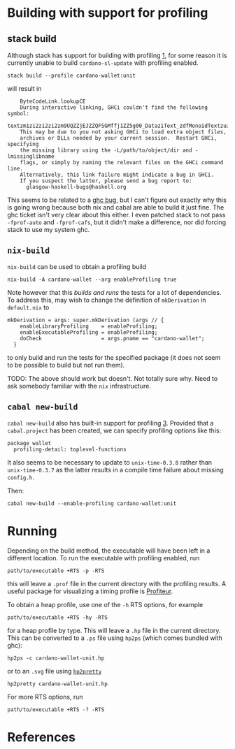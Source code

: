 # Building with support for profiling

## stack build

Although stack has support for building with profiling [1], for some reason
it is currently unable to build `cardano-sl-update` with profiling enabled.

```
stack build --profile cardano-wallet:unit
```

will result in

```
    ByteCodeLink.lookupCE
    During interactive linking, GHCi couldn't find the following symbol:
      textzm1zi2zi2zi2zm9UQZZjEJZZQFSGMffj1ZZ5g00_DataziText_zdfMonoidTextzuzdczlzg_closure
    This may be due to you not asking GHCi to load extra object files,
    archives or DLLs needed by your current session.  Restart GHCi, specifying
    the missing library using the -L/path/to/object/dir and -lmissinglibname
    flags, or simply by naming the relevant files on the GHCi command line.
    Alternatively, this link failure might indicate a bug in GHCi.
    If you suspect the latter, please send a bug report to:
      glasgow-haskell-bugs@haskell.org
```

This seems to be related to a [ghc bug][2], but I can't figure out exactly
why this is going wrong because both nix and cabal are able to build it just
fine. The ghc ticket isn't very clear about this either. I even patched stack
to not pass `-fprof-auto` and `-fprof-cafs`, but it didn't make a difference,
nor did forcing stack to use my system ghc.

## `nix-build`

`nix-build` can be used to obtain a profiling build

```
nix-build -A cardano-wallet --arg enableProfiling true
```

Note however that this _builds and runs_ the tests for a lot of  dependencies.
To address this, may wish to change the definition of `mkDerivation` in
`default.nix` to

```
mkDerivation = args: super.mkDerivation (args // {
    enableLibraryProfiling    = enableProfiling;
    enableExecutableProfiling = enableProfiling;
    doCheck                   = args.pname == "cardano-wallet";
  }
```

to only build and run the tests for the specified package (it does not seem
to be possible to build but not run them).

TODO: The above should work but doesn't. Not totally sure why. Need to ask
somebody familiar with the `nix` infrastructure.

## `cabal new-build`

`cabal new-build` also has built-in support for profiling [3]. Provided that
a `cabal.project` has been created, we can specify profiling options like this:

```
package wallet
  profiling-detail: toplevel-functions
```

It also seems to be necessary to update to `unix-time-0.3.8` rather than
`unix-time-0.3.7` as the latter results in a compile time failure about
missing `config.h`.

Then:

```
cabal new-build --enable-profiling cardano-wallet:unit
```

# Running

Depending on the build method, the executable will have been left in a
different location. To run the executable with profiling enabled, run

```
path/to/executable +RTS -p -RTS
```

this will leave a `.prof` file in the current directory with the profiling
results. A useful package for visualizing a timing profile is [Profiteur][4].

To obtain a heap profile, use one of the `-h` RTS options, for example

```
path/to/executable +RTS -hy -RTS
```

for a heap profile by type. This will leave a `.hp` file in the current
directory. This can be converted to a `.ps` file using `hp2ps`
(which comes bundled with ghc):

```
hp2ps -c cardano-wallet-unit.hp
```

or to an `.svg` file using [`hp2pretty`][5]

```
hp2pretty cardano-wallet-unit.hp
```

For more RTS options, run

```
path/to/executable +RTS -? -RTS
```

# References

[1]: https://docs.haskellstack.org/en/stable/GUIDE/#debugging
[2]: https://ghc.haskell.org/trac/ghc/ticket/14931
[3]: https://www.haskell.org/cabal/users-guide/nix-local-build.html#how-can-i-profile-my-library-application
[4]: https://hackage.haskell.org/package/profiteur
[5]: https://hackage.haskell.org/package/hp2pretty
